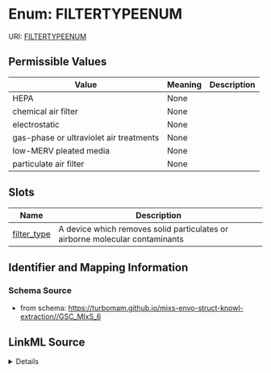 # Enum: FILTERTYPEENUM



URI: [FILTERTYPEENUM](FILTERTYPEENUM)

## Permissible Values

| Value | Meaning | Description |
| --- | --- | --- |
| HEPA | None |  |
| chemical air filter | None |  |
| electrostatic | None |  |
| gas-phase or ultraviolet air treatments | None |  |
| low-MERV pleated media | None |  |
| particulate air filter | None |  |




## Slots

| Name | Description |
| ---  | --- |
| [filter_type](filter_type.md) | A device which removes solid particulates or airborne molecular contaminants |






## Identifier and Mapping Information







### Schema Source


* from schema: https://turbomam.github.io/mixs-envo-struct-knowl-extraction//GSC_MIxS_6




## LinkML Source

<details>
```yaml
name: FILTER_TYPE_ENUM
from_schema: https://turbomam.github.io/mixs-envo-struct-knowl-extraction//GSC_MIxS_6
rank: 1000
permissible_values:
  HEPA:
    text: HEPA
  chemical air filter:
    text: chemical air filter
  electrostatic:
    text: electrostatic
  gas-phase or ultraviolet air treatments:
    text: gas-phase or ultraviolet air treatments
  low-MERV pleated media:
    text: low-MERV pleated media
  particulate air filter:
    text: particulate air filter

```
</details>
